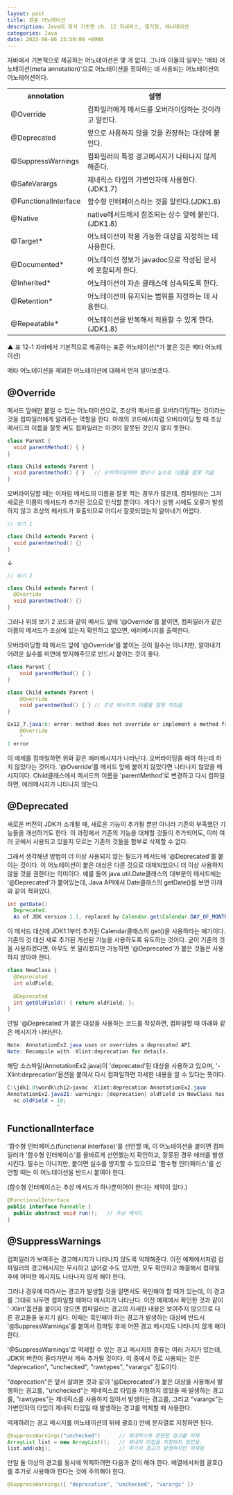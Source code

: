 ```yaml
---
layout: post
title: 표준 어노테이션
description: Java의 정석 기초편 ch. 12 지네릭스, 열거형, 애너테이션
categories: Java
date: 2023-06-06 15:59:00 +0900
---
```

자바에서 기본적으로 제공하는 어노테이션은 몇 개 없다. 그나마 이들의 일부는 '메타 어노테이션(meta annotation)'으로 어노테이션을 정의하는 데 사용되는 어노테이션의 어노테이션이다.

<table>
  <tr>
    <th>annotation</th>
    <th>설명</th>
  </tr>
  <tr>
    <td>@Override</td>
    <td>컴파일러에게 메서드를 오버라이딩하는 것이라고 알린다.</td>
  </tr>
  <tr>
    <td>@Deprecated</td>
    <td>앞으로 사용하지 않을 것을 권장하는 대상에 붙인다.</td>
  </tr>
  <tr>
    <td>@SuppressWarnings</td>
    <td>컴파일러의 특정 경고메시지가 나타나지 않게 해준다.</td>
  </tr>
  <tr>
    <td>@SafeVarargs</td>
    <td>제네릭스 타입의 가변인자에 사용한다.(JDK1.7)</td>
  </tr>
  <tr>
    <td>@FunctionalInterface</td>
    <td>함수형 인터페이스라는 것을 알린다.(JDK1.8)</td>
  </tr>
  <tr>
    <td>@Native</td>
    <td>native메서드에서 참조되는 상수 앞에 붙인다.(JDK1.8)</td>
  </tr>
  <tr>
    <td>@Target&#42;</td>
    <td>어노테이션이 적용 가능한 대상을 지정하는 데 사용한다.</td>
  </tr>
  <tr>
    <td>@Documented&#42;</td>
    <td>어노테이션 정보가 javadoc으로 작성된 문서에 포함되게 한다.</td>
  </tr>
  <tr>
    <td>@Inherited&#42;</td>
    <td>어노테이션이 자손 클래스에 상속되도록 한다.</td>
  </tr>
  <tr>
    <td>@Retention&#42;</td>
    <td>어노테이션이 유지되는 범위를 지정하는 데 사용한다.</td>
  </tr>
  <tr>
    <td>@Repeatable&#42;</td>
    <td>어노테이션을 반복해서 적용할 수 있게 한다.(JDK1.8)</td>
  </tr>
</table>
▲ 표 12-1 자바에서 기본적으로 제공하는 표준 어노테이션(&#42;가 붙은 것은 메타 어노테이션)

메타 어노테이션을 제외한 어노테이션에 대해서 먼저 알아보겠다.


## @Override

메서드 앞에만 붙일 수 있는 어노테이션으로, 조상의 메서드를 오버라이딩하는 것이라는 것을 컴파일러에게 알려주는 역할을 한다. 아래의 코드에서처럼 오버라이딩 할 때 조상 메서드의 이름을 잘못 써도 컴파일러는 이것이 잘못된 것인지 알지 못한다.

```java
class Parent {
  void parentMethod() { }
}

class Child extends Parent {
  void parentmethod() { }   // 오버라이딩하려 했으나 실수로 이름을 잘못 적음
}
```

오버라이딩할 때는 이처럼 메서드의 이름을 잘못 적는 경우가 많은데, 컴파일러는 그저 새로운 이름의 메서드가 추가된 것으로 인식할 뿐이다. 게다가 실행 시에도 오류가 발생하지 않고 조상의 메서드가 호출되므로 어디서 잘못되었는지 알아내기 어렵다.

```java
// 보기 1

class Child extends Parent {
  void parentmethod() {}
}
```
↓
```java
// 보기 2

class Child extends Parent {
  @Override
  void parentmethod() {}
}
```

그러나 위의 보기 2 코드와 같이 메서드 앞에 '@Override'를 붙이면, 컴파일러가 같은 이름의 메서드가 조상에 있는지 확인하고 없으면, 에러메시지를 출력한다.

오버라이딩할 때 메서드 앞에 '@Override'를 붙이는 것이 필수는 아니지만, 알아내기 어려운 실수를 미연에 방지해주므로 반드시 붙이는 것이 좋다.

```java
class Parent {
	void parentMethod() { }
}

class Child extends Parent {
	@Override
	void parentmethod() { } // 조상 메서드의 이름을 잘못 적었음 
}
```

```java
Ex12_7.java:6: error: method does not override or implement a method from a supertype
    @Override
    ^
1 error
```

이 예제를 컴파일하면 위와 같은 에러메시지가 나타난다. 오버라이딩을 해야 하는데 하지 않았다는 것이다. '@Override'를 메서드 앞에 붙이지 않았다면 나타나지 않았을 메시지이다. Child클래스에서 메서드의 이름을 'parentMethod'로 변경하고 다시 컴파일 하면, 에러메시지가 나타나지 않는다. 


## @Deprecated

새로운 버전의 JDK가 소개될 때, 새로운 기능이 추가될 뿐만 아니라 기존의 부족했던 기능들을 개선하기도 한다. 이 과정에서 기존의 기능을 대체할 것들이 추가되어도, 이미 여러 곳에서 사용되고 있을지 모르는 기존의 것들을 함부로 삭제할 수 없다.

그래서 생각해낸 방법이 더 이상 사용되지 않는 필드가 메서드에 '@Deprecated'를 붙이는 것이다. 이 어노테이션이 붙은 대상은 다른 것으로 대체되었으니 더 이상 사용하지 않을 것을 권한다는 의미이다. 예를 들어 java.util.Date클래스의 대부분의 메서드에는 '@Deprecated'가 붙어있는데, Java API에서 Date클래스의 getDate()를 보면 아래와 같이 적혀있다.

```java
int getDate()
  Deprecated.
  As of JDK version 1.1, replaced by Calendar.get(Calendar.DAY_OF_MONTH).
```

이 메서드 대신에 JDK1.1부터 추가된 Calendar클래스의 get()을 사용하라는 얘기이다. 기존의 것 대신 새로 추가된 개선된 기능을 사용하도록 유도하는 것이다. 굳이 기존의 것을 사용하겠다면, 아무도 못 말리겠지만 가능하면 '@Deprecated'가 붙은 것들은 사용하지 않아야 한다.

```java
class NewClass {
  @Deprecated
  int oldField;
  
  @Deprecated
  int getOldField() { return oldField; };
}
```

만일 '@Deprecated'가 붙은 대상을 사용하는 코드를 작성하면, 컴파일할 때 아래와 같은 메시지가 나타난다.

```java
Note: AnnotationEx2.java uses or overrides a deprecated API.
Note: Recompile with -Xlint:deprecation for details.
```

해당 소스파일(AnnotationEx2.java)이 'deprecated'된 대상을 사용하고 있으며, '-Xlint:deprecation'옵션을 붙여서 다시 컴파일하면 자세한 내용을 알 수 있다는 뜻이다.

```java
C:\jdk1.8\wordk\ch12>javac -Xlint:deprecation AnnotationEx2.java
AnnotationEx2.java21: warnings: [deprecation] oldField in NewClass has been deprecated
  nc.oldField = 10;
                ^
```


## FunctionalInterface

'함수형 인터페이스(functional interface)'를 선언할 때, 이 어노테이션을 붙이면 컴파일러가 '함수형 인터페이스'를 올바르게 선언했는지 확인하고, 잘못된 경우 에러를 발생시킨다. 필수는 아니지만, 붙이면 실수를 방지할 수 있으므로 '함수형 인터페이스'를 선언할 때는 이 어노테이션을 반드시 붙여야 한다. 

(함수형 인터페이스는 추상 메서드가 하나뿐이어야 한다는 제약이 있다.)

```java
@FunctionalInterface
public interface Runnable {
  public abstract void run();   // 추상 메서드
}
```


## @SuppressWarnings

컴파일러가 보여주는 경고메시지가 나타나지 않도록 억제해준다. 이전 예제에서처럼 컴파일러의 경고메시지는 무시하고 넘어갈 수도 있지만, 모두 확인하고 해결해서 컴파일 후에 어떠한 메시지도 나타나지 않게 해야 한다.

그러나 경우에 따라서는 경고가 발생할 것을 알면서도 묵인해야 할 때가 있는데, 이 경고를 그대로 놔두면 컴파일할 때마다 메시지가 나타난다. 이전 예제에서 확인한 것과 같이 '-Xlint'옵션을 붙이지 않으면 컴파일러는 경고의 자세한 내용은 보여주지 않으므로 다른 경고들을 놓치기 쉽다. 이때는 묵인해야 하는 경고가 발생하는 대상에 반드시 '@SuppressWarnings'를 붙여서 컴파일 후에 어떤 경고 메시지도 나타나지 않게 해야 한다. 

'@SuppressWarnings'로 억제할 수 있는 경고 메시지의 종류는 여러 가지가 있는데, JDK의 버전이 올라가면서 계속 추가될 것이다. 이 중에서 주로 사용되는 것은 "deprecation", "unchecked", "rawtypes", "varargs" 정도이다.

"deprecation"은 앞서 살펴본 것과 같이 '@Deprecated'가 붙은 대상을 사용해서 발행하는 경고를, "unchecked"는 제네릭스로 타입을 지정하지 않았을 때 발생하는 경고를, "rawtypes"는 제네릭스를 사용하지 않아서 발생하는 경고를, 그리고 "varargs"는 가변인자의 타입이 제네릭 타입일 때 발생하는 경고를 억제할 때 사용한다. 

억제하려는 경고 메시지를 어노테이션의 뒤에 괄호() 안에 문자열로 지정하면 된다.

```java
@SuppressWarnings("unchecked")      // 제네릭스와 관련된 경고를 억제
ArrayList list = new ArrayList();   // 제네릭 타입을 지정하지 않았음.
list.add(obj);                      // 여기서 경고가 발생하지만 억제됨
```

만일 둘 이상의 경고를 동시에 억제하려면 다음과 같이 해야 한다. 배열에서처럼 괄호{}를 추가로 사용해야 한다는 것에 주의해야 한다.

```java
@SuppressWarnings({ "deprecation", "unchecked", "varargs" })
```
